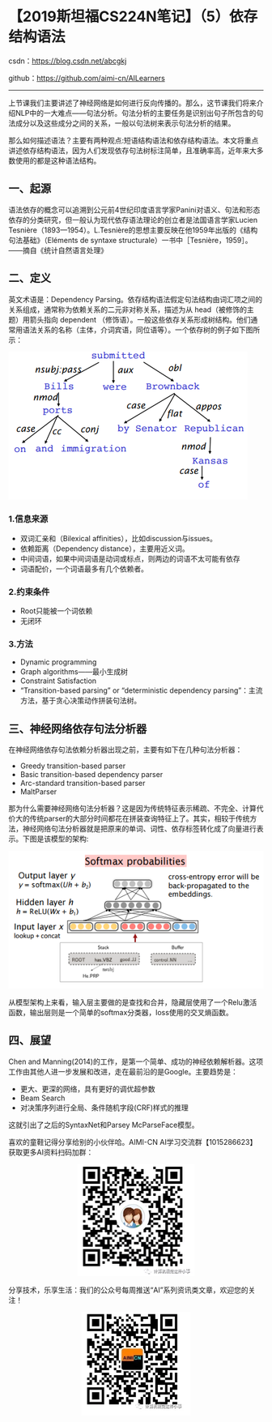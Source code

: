 # 【2019斯坦福CS224N笔记】（5）依存结构语法

csdn：https://blog.csdn.net/abcgkj

github：https://github.com/aimi-cn/AILearners

---

上节课我们主要讲述了神经网络是如何进行反向传播的。那么，这节课我们将来介绍NLP中的一大难点——句法分析。句法分析的主要任务是识别出句子所包含的句法成分以及这些成分之间的关系，一般以句法树来表示句法分析的结果。

那么如何描述语法？主要有两种观点:短语结构语法和依存结构语法。本文将重点讲述依存结构语法，因为人们发现依存句法树标注简单，且准确率高，近年来大多数使用的都是这种语法结构。

## 一、起源

语法依存的概念可以追溯到公元前4世纪印度语言学家Panini对语义、句法和形态依存的分类研究，但一般认为现代依存语法理论的创立者是法国语言学家Lucien Tesnière（1893—1954）。L.Tesnière的思想主要反映在他1959年出版的《结构句法基础》（Eléments de syntaxe structurale）一书中［Tesnière，1959］。——摘自《统计自然语言处理》

## 二、定义

英文术语是：Dependency Parsing。依存结构语法假定句法结构由词汇项之间的关系组成，通常称为依赖关系的二元非对称关系，描述为从 head（被修饰的主题）用箭头指向 dependent （修饰语）。一般这些依存关系形成树结构。他们通常用语法关系的名称（主体，介词宾语，同位语等）。一个依存树的例子如下图所示：

![](../../../img/nlp/cs224n/05linguistic_structure/TIM截图20190618154333.png)

### 1.信息来源

- 双词汇亲和（Bilexical affinities），比如discussion与issues。
- 依赖距离（Dependency distance），主要用近义词。
- 中间词语，如果中间词语是动词或标点，则两边的词语不太可能有依存
- 词语配价，一个词语最多有几个依赖者。

### 2.约束条件

- Root只能被一个词依赖
- 无闭环

### 3.方法

- Dynamic programming
- Graph algorithms——最小生成树
- Constraint Satisfaction 
- “Transition-based parsing” or “deterministic dependency parsing”：主流方法，基于贪心决策动作拼装句法树。

## 三、神经网络依存句法分析器

在神经网络依存句法依赖分析器出现之前，主要有如下在几种句法分析器：

- Greedy transition-based parser
- Basic transition-based dependency parser
- Arc-standard transition-based parser
- MaltParser

那为什么需要神经网络句法分析器？这是因为传统特征表示稀疏、不完全、计算代价大的传统parser的大部分时间都花在拼装查询特征上了。其实，相较于传统方法，神经网络句法分析器就是把原来的单词、词性、依存标签转化成了向量进行表示。下图是该模型的架构:

![](../../../img/nlp/cs224n/05linguistic_structure/TIM截图20190618170114.png)

从模型架构上来看，输入层主要做的是查找和合并，隐藏层使用了一个Relu激活函数，输出层则是一个简单的softmax分类器，loss使用的交叉熵函数。

## 四、展望

Chen and Manning(2014)的工作，是第一个简单、成功的神经依赖解析器。这项工作由其他人进一步发展和改进，走在最前沿的是Google。主要趋势是：

- 更大、更深的网络，具有更好的调优超参数
- Beam Search
- 对决策序列进行全局、条件随机字段(CRF)样式的推理

这就引出了之后的SyntaxNet和Parsey McParseFace模型。

喜欢的童鞋记得分享给别的小伙伴哈。AIMI-CN AI学习交流群【1015286623】 获取更多AI资料扫码加群：

<div align=center><img src="../../../img/otherImages/gkj/QRcode_qq.png" /></div>

分享技术，乐享生活：我们的公众号每周推送“AI”系列资讯类文章，欢迎您的关注！

<div align=center><img src="../../../img/otherImages/gkj/QRcode_wechart.png" /></div>